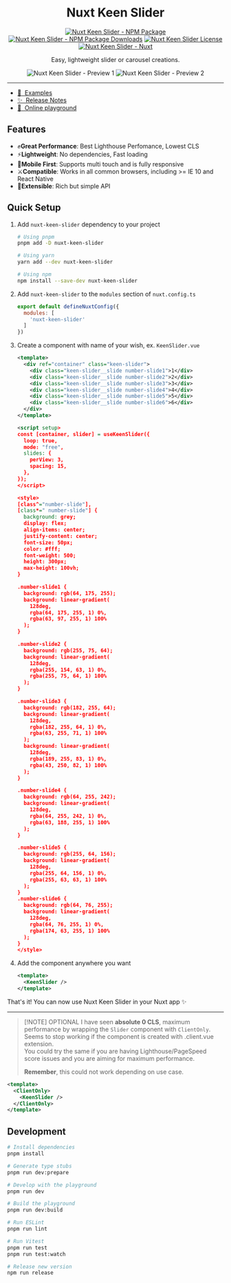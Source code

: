 <h1 align="center">
Nuxt Keen Slider
</h1>

<p align="center">
<a href="https://npmjs.com/package/nuxt-keen-slider"><img src="https://img.shields.io/npm/v/nuxt-keen-slider/latest.svg?style=flat&colorA=020420&colorB=00DC82" alt="Nuxt Keen Slider - NPM Package" /></a>
<a href="https://npmjs.com/package/nuxt-keen-slider"><img src="https://img.shields.io/npm/dm/nuxt-keen-slider.svg?style=flat&colorA=020420&colorB=00DC82" alt="Nuxt Keen Slider - NPM Package Downloads" /></a>
<a href="https://npmjs.com/package/nuxt-keen-slider"><img src="https://img.shields.io/npm/l/nuxt-keen-slider.svg?style=flat&colorA=020420&" alt="Nuxt Keen Slider License" /></a>
<a href="https://nuxt.com"><img src="https://img.shields.io/badge/Nuxt-020420?logo=nuxt.js" alt="Nuxt Keen Slider - Nuxt" /></a>
</p>

<p align="center">
Easy, lightweight slider or carousel creations.
</p>

<p align="center">
<img src="https://camo.githubusercontent.com/cdcc9bea5403b1c2038a27dfde6046532a5ed1f85e783767c7a19222561510e1/68747470733a2f2f6b65656e2d736c696465722e696f2f696d616765732f636172642e676966" alt="Nuxt Keen Slider - Preview 1" />
<img src="https://camo.githubusercontent.com/f8b084dc85c136039f043370b8916b855f82e2720fd2355fedc16f010d746aff/68747470733a2f2f6b65656e2d736c696465722e696f2f696d616765732f64656d6f322e676966" alt="Nuxt Keen Slider - Preview 2" />
</p>


-----
- [🧪 &nbsp;Examples](https://keen-slider.io/examples)
- [✨ &nbsp;Release Notes](/CHANGELOG.md)
- [🏀 &nbsp;Online playground](https://stackblitz.com/github/modbender/nuxt-keen-slider?file=playground%2Fapp.vue)
<!-- - [📖 &nbsp;Documentation](https://example.com) -->

## Features

- ✊**Great Performance**: Best Lighthouse Perfomance, Lowest CLS
- ⚡**Lightweight**: No dependencies, Fast loading
- 📱**Mobile First**: Supports multi touch and is fully responsive
- ⚔️**Compatible**: Works in all common browsers, including >= IE 10 and React Native
- 🗼**Extensible**: Rich but simple API

## Quick Setup

1. Add `nuxt-keen-slider` dependency to your project

    ```bash
    # Using pnpm
    pnpm add -D nuxt-keen-slider

    # Using yarn
    yarn add --dev nuxt-keen-slider

    # Using npm
    npm install --save-dev nuxt-keen-slider
    ```

2. Add `nuxt-keen-slider` to the `modules` section of `nuxt.config.ts`

    ```js
    export default defineNuxtConfig({
      modules: [
        'nuxt-keen-slider'
      ]
    })
    ```

3. Create a component with name of your wish, ex. `KeenSlider.vue`

    ```xml
    <template>
      <div ref="container" class="keen-slider">
        <div class="keen-slider__slide number-slide1">1</div>
        <div class="keen-slider__slide number-slide2">2</div>
        <div class="keen-slider__slide number-slide3">3</div>
        <div class="keen-slider__slide number-slide4">4</div>
        <div class="keen-slider__slide number-slide5">5</div>
        <div class="keen-slider__slide number-slide6">6</div>
      </div>
    </template>

    <script setup>
    const [container, slider] = useKeenSlider({
      loop: true,
      mode: "free",
      slides: {
        perView: 3,
        spacing: 15,
      },
    });
    </script>

    <style>
    [class^="number-slide"],
    [class*=" number-slide"] {
      background: grey;
      display: flex;
      align-items: center;
      justify-content: center;
      font-size: 50px;
      color: #fff;
      font-weight: 500;
      height: 300px;
      max-height: 100vh;
    }

    .number-slide1 {
      background: rgb(64, 175, 255);
      background: linear-gradient(
        128deg,
        rgba(64, 175, 255, 1) 0%,
        rgba(63, 97, 255, 1) 100%
      );
    }

    .number-slide2 {
      background: rgb(255, 75, 64);
      background: linear-gradient(
        128deg,
        rgba(255, 154, 63, 1) 0%,
        rgba(255, 75, 64, 1) 100%
      );
    }

    .number-slide3 {
      background: rgb(182, 255, 64);
      background: linear-gradient(
        128deg,
        rgba(182, 255, 64, 1) 0%,
        rgba(63, 255, 71, 1) 100%
      );
      background: linear-gradient(
        128deg,
        rgba(189, 255, 83, 1) 0%,
        rgba(43, 250, 82, 1) 100%
      );
    }

    .number-slide4 {
      background: rgb(64, 255, 242);
      background: linear-gradient(
        128deg,
        rgba(64, 255, 242, 1) 0%,
        rgba(63, 188, 255, 1) 100%
      );
    }

    .number-slide5 {
      background: rgb(255, 64, 156);
      background: linear-gradient(
        128deg,
        rgba(255, 64, 156, 1) 0%,
        rgba(255, 63, 63, 1) 100%
      );
    }
    .number-slide6 {
      background: rgb(64, 76, 255);
      background: linear-gradient(
        128deg,
        rgba(64, 76, 255, 1) 0%,
        rgba(174, 63, 255, 1) 100%
      );
    }
    </style>
    ```

4. Add the component anywhere you want

    ```xml
    <template>
      <KeenSlider />
    </template>
    ```

That's it! You can now use Nuxt Keen Slider in your Nuxt app ✨

-----

> [!NOTE]  OPTIONAL
> I have seen **absolute 0 CLS**, maximum performance by wrapping the `Slider` component with `ClientOnly`.  
> Seems to stop working if the component is created with .client.vue extension.    
> You could try the same if you are having Lighthouse/PageSpeed score issues and you are aiming for maximum performance.
>
> **Remember**, this could not work depending on use case.

```xml
<template>
  <ClientOnly>
    <KeenSlider />
  </ClientOnly>
</template>
```

## Development

```bash
# Install dependencies
pnpm install

# Generate type stubs
pnpm run dev:prepare

# Develop with the playground
pnpm run dev

# Build the playground
pnpm run dev:build

# Run ESLint
pnpm run lint

# Run Vitest
pnpm run test
pnpm run test:watch

# Release new version
npm run release
```
